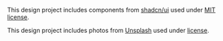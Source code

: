 This design project includes components from [shadcn/ui](https://ui.shadcn.com/) used under [MIT license](https://github.com/shadcn-ui/ui/blob/main/LICENSE.md).

This design project includes photos from [Unsplash](https://unsplash.com) used under [license](https://unsplash.com/license).